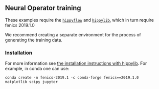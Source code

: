 ## Neural Operator training


These examples require the [`hippyflow`](https://github.com/hippylib/hippyflow) and [`hippylib`](https://github.com/hippylib/hippylib), which in turn require fenics 2019.1.0

We recommend creating a separate environment for the process of generating the training data.

### Installation

For more information see [the installation instructions with hippylib](https://github.com/hippylib/hippylib/blob/master/INSTALL.md). For example, in conda one can use:

	conda create -n fenics-2019.1 -c conda-forge fenics==2019.1.0 matplotlib scipy jupyter